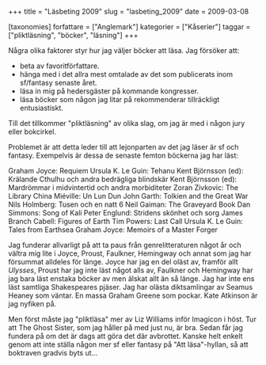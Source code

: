 +++
title = "Läsbeting 2009"
slug = "lasbeting_2009"
date = 2009-03-08

[taxonomies]
forfattare = ["Anglemark"]
kategorier = ["Kåserier"]
taggar = ["pliktläsning", "böcker", "läsning"]
+++

Några olika faktorer styr hur jag väljer böcker att läsa. Jag försöker att:
<ul>
	<li>beta av favoritförfattare.</li>
	<li>hänga med i det allra mest omtalade av det som publicerats inom sf/fantasy senaste året.</li>
	<li>läsa in mig på hedersgäster på kommande kongresser.</li>
	<li>läsa böcker som någon jag litar på rekommenderar tillräckligt entusiastiskt.</li>
</ul>
Till det tillkommer "pliktläsning" av olika slag, om jag är med i någon jury eller bokcirkel.

Problemet är att detta leder till att lejonparten av det jag läser är sf och fantasy. Exempelvis är dessa de senaste femton böckerna jag har läst:

Graham Joyce: Requiem
Ursula K. Le Guin: Tehanu
Kent Björnsson (ed): Krälande Cthulhu och andra bedrägliga blindskär
Kent Björnsson (ed): Mardrömmar i midvintertid och andra morbiditeter
Zoran Zivkovic: The Library
China Miéville: Un Lun Dun
John Garth: Tolkien and the Great War
Nils Holmberg: Tusen och en natt 6
Neil Gaiman: The Graveyard Book
Dan Simmons: Song of Kali
Peter Englund: Stridens skönhet och sorg
James Branch Cabell: Figures of Earth
Tim Powers: Last Call
Ursula K. Le Guin: Tales from Earthsea
Graham Joyce: Memoirs of a Master Forger

Jag funderar allvarligt på att ta paus från genrelitteraturen något år och vältra mig lite i Joyce, Proust, Faulkner, Hemingway och annat som jag har försummat alldeles för länge. Joyce har jag en del oläst av, framför allt <em>Ulysses</em>, Proust har jag inte läst något alls av, Faulkner och Hemingway har jag bara läst enstaka böcker av men älskat allt än så länge. Jag har inte ens läst samtliga Shakespeares pjäser. Jag har olästa diktsamlingar av Seamus Heaney som väntar. En massa Graham Greene som pockar. Kate Atkinson är jag nyfiken på.

Men först måste jag "pliktläsa" mer av Liz Williams inför Imagicon i höst. Tur att The Ghost Sister, som jag håller på med just nu, är bra. Sedan får jag fundera på om det är dags att göra det där avbrottet. Kanske helt enkelt genom att inte ställa någon mer sf eller fantasy på "Att läsa"-hyllan, så att boktraven gradvis byts ut...

